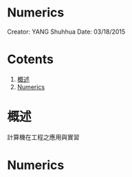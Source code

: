 # Numerics

Creator:	YANG Shuhhua
Date:		03/18/2015

# Cotents

1. [概述](#sec1)
2. [Numerics](#sec2)

# <a name="sec1">概述</a>

計算機在工程之應用與實習


# <a name="sec2">Numerics</a>